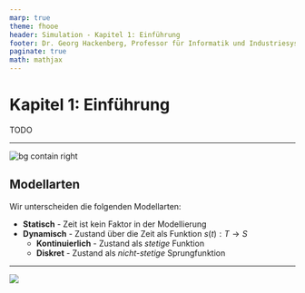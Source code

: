```yaml
---
marp: true
theme: fhooe
header: Simulation - Kapitel 1: Einführung
footer: Dr. Georg Hackenberg, Professor für Informatik und Industriesysteme
paginate: true
math: mathjax
---
```


# Kapitel 1: Einführung

TODO

---

![bg contain right](./Modellarten%20WS24.jpg)

## Modellarten

Wir unterscheiden die folgenden Modellarten:

* **Statisch** - Zeit ist kein Faktor in der Modellierung
* **Dynamisch** - Zustand über die Zeit als Funktion $s(t): T \rightarrow S$
  * **Kontinuierlich** - Zustand als *stetige* Funktion
  * **Diskret** - Zustand als *nicht-stetige* Sprungfunktion

---

![](./Modelle_Simulation_Virtuelle_Inbetriebnahme.jpg)
